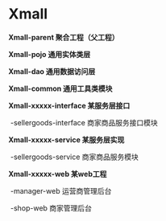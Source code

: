 # Xmall



**Xmall-parent 聚合工程（父工程）**

**Xmall-pojo 通用实体类层**

**Xmall-dao 通用数据访问层**

**Xmall-common 通用工具类模块**

**Xmall-xxxxx-interface  某服务层接口** 

​	-sellergoods-interface 商家商品服务接口模块

**Xmall-xxxxx-service   某服务层实现**

​	-sellergoods-service 商家商品服务模块

**Xmall-xxxxx-web     某web工程**  

​	-manager-web  运营商管理后台

​	-shop-web  商家管理后台